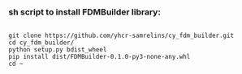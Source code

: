 ### sh script to install FDMBuilder library:

```

git clone https://github.com/yhcr-samrelins/cy_fdm_builder.git
cd cy_fdm_builder/
python setup.py bdist_wheel
pip install dist/FDMBuilder-0.1.0-py3-none-any.whl
cd ~
```